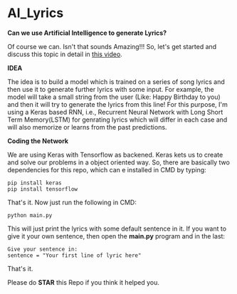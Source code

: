 # AI_Lyrics

****Can we use Artificial Intelligence to generate Lyrics?****

Of course we can. Isn't that sounds Amazing!!!
So, let's get started and discuss this topic in detail in [this video](https://www.youtube.com/RiteshKumarMaurya).


****IDEA****

The idea is to build a model which is trained on a series of song lyrics and then use it to generate further lyrics with some input. 
For example, the model will take a small string from the user (Like: Happy Birthday to you) and then it will try to generate the lyrics from this line!
For this purpose, I'm using a Keras based RNN, i.e., Recurrent Neural Network with Long Short Term Memory(LSTM) for genrating lyrics which will differ in each case and will also memorize or learns from the past predictions.

****Coding the Network****

We are using Keras with Tensorflow as backened. Keras kets us to create and solve our problems in a object oriented way.
So, there are basically two dependencies for this repo, which can e installed in CMD by typing:

    pip install keras
    pip install tensorflow

That's it.
Now just run the following in CMD:
    
    python main.py
    
This will just print the lyrics with some default sentence in it.
If you want to give it your own sentence, then open the ****main.py**** program and in the last:
    
    Give your sentence in:
    sentence = "Your first line of lyric here"
    
 That's it.
 
 Please do ****STAR**** this Repo if you think it helped you.
